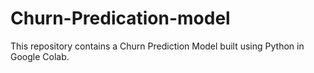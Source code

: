 # Churn-Predication-model
This repository contains a Churn Prediction Model built using Python in Google Colab.
